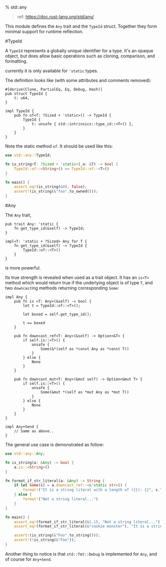 % std::any

> ref: https://doc.rust-lang.org/std/any/

This module defines the `Any` trait and the `TypeId` struct. Together they form minimal support for runtime reflection.

#TypeId

A `TypeId` represents a globally unique identifier for a type. It's an opaque object, but does allow basic operations such as cloning, comparison, and formatting.

currently it is only available for `'static` types.

The definition looks like (with some attributes and comments removed):

```ignore
#[derive(Clone, PartialEq, Eq, Debug, Hash)]
pub struct TypeId {
    t: u64,
}

impl TypeId {
    pub fn of<T: ?Sized + 'static>() -> TypeId {
        TypeId {
            t: unsafe { std::intrinsics::type_id::<T>() },
        }
    }
}
```

Note the static method `of`. It should be used like this:

```rust
use std::any::TypeId;

fn is_string<T: ?Sized + 'static>(_a: &T) -> bool {
    TypeId::of::<String>() == TypeId::of::<T>()
}

fn main() {
    assert_eq!(is_string(&0), false);
    assert!(is_string(&"foo".to_owned()));
}
```

#Any

The `Any` trait,

```ignore
pub trait Any: 'static {
    fn get_type_id(&self) -> TypeId;
}

impl<T: 'static + ?Sized> Any for T {
    fn get_type_id(&self) -> TypeId {
        TypeId::of::<T>()
    }
}
```

is more powerful.

Its true strength is revealed when used as a trait object. It has an `is<T>` method which would return true if the underlying object is of type `T`, and two `downcast`ing methods returning corresponding `Some`:

```ignore
impl Any {
    pub fn is <T: Any>(&self) -> bool {
        let t = TypeId::of::<T>();

        let boxed = self.get_type_id();

        t == boxed
    }

    pub fn downcast_ref<T: Any>(&self) -> Option<&T> {
        if self.is::<T>() {
            unsafe {
                Some(&*(self as *const Any as *const T))
            }
        } else {
            None
        }
    }

    pub fn downcast_mut<T: Any>(&mut self) -> Option<&mut T> {
        if self.is::<T>() {
            unsafe {
                Some(&mut *(self as *mut Any as *mut T))
            }
        } else {
            None
        }
    }
}

impl Any+Send {
    // Same as above..
}
```

The general use case is demonstrated as follow:

```rust
use std::any::Any;

fn is_string(a: &Any) -> bool {
    a.is::<String>()   
}

fn format_if_str_literal(a: &Any) -> String {
    if let Some(s) = a.downcast_ref::<&'static str>() {
        format!("It is a string literal with a length of ({}): {}", s.len(), s)
    } else {
        format!("Not a string literal...")
    }
}

fn main() {
    assert_eq!(format_if_str_literal(&1.1), "Not a string literal...");
    assert_eq!(format_if_str_literal(&"cookie monster"), "It is a string literal with a length of (14): cookie monster");

    assert!(is_string(&"Foo".to_string()));
    assert!(!is_string(&"Foo"));
}
```

Another thing to notice is that `std::fmt::Debug` is implemented for `Any`, and of course for `Any+Send`.